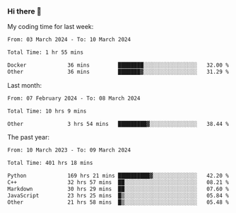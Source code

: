### Hi there 👋

My coding time for last week:

<!--START_SECTION:week-->

```txt
From: 03 March 2024 - To: 10 March 2024

Total Time: 1 hr 55 mins

Docker             36 mins         ████████░░░░░░░░░░░░░░░░░   32.00 %
Other              36 mins         ███████▓░░░░░░░░░░░░░░░░░   31.29 %
```

<!--END_SECTION:week-->

Last month:

<!--START_SECTION:month-->

```txt
From: 07 February 2024 - To: 08 March 2024

Total Time: 10 hrs 9 mins

Other              3 hrs 54 mins   █████████▓░░░░░░░░░░░░░░░   38.44 %
```

<!--END_SECTION:month-->

The past year:

<!--START_SECTION:year-->

```txt
From: 10 March 2023 - To: 09 March 2024

Total Time: 401 hrs 18 mins

Python             169 hrs 21 mins ██████████▓░░░░░░░░░░░░░░   42.20 %
C++                32 hrs 57 mins  ██░░░░░░░░░░░░░░░░░░░░░░░   08.21 %
Markdown           30 hrs 29 mins  ██░░░░░░░░░░░░░░░░░░░░░░░   07.60 %
JavaScript         23 hrs 25 mins  █▒░░░░░░░░░░░░░░░░░░░░░░░   05.84 %
Other              21 hrs 58 mins  █▒░░░░░░░░░░░░░░░░░░░░░░░   05.48 %
```

<!--END_SECTION:year-->
